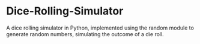 # Dice-Rolling-Simulator
A dice rolling simulator in Python, implemented using the random module to generate random numbers, simulating the outcome of a die roll.

